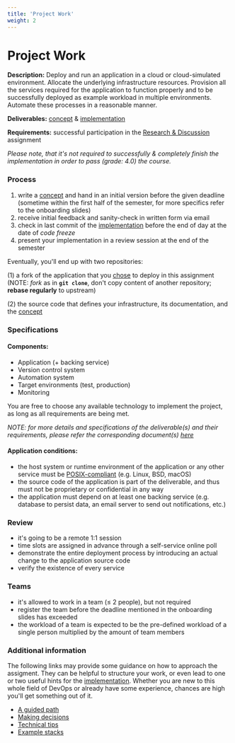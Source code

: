 ```yaml
---
title: 'Project Work'
weight: 2
---
```



Project Work 
============


__Description:__ Deploy and run an application in a cloud or cloud-simulated environment. Allocate the underlying
infrastructure resources. Provision all the services required for the application to function properly and to be
successfully deployed as example workload in multiple environments. Automate these processes in a reasonable manner.

__Deliverables:__ [concept](./deliverables/project_concept.md) & [implementation](./deliverables/project_implementation.md)

__Requirements:__ successful participation in the [Research & Discussion](./research-and-discussion.md) assignment

*Please note, that it's not required to successfully & completely finish the implementation in order to pass (grade: 4.0)
the course.*


### Process

1. write a [concept](./deliverables/project_concept.md) and hand in an initial version  before the given
   deadline (sometime within the first half of the semester, for more specifics refer to the onboarding slides)
2. receive initial feedback and sanity-check in written form via email
3. check in last commit of the [implementation](./deliverables/project_implementation.md) before the end of day
   at the date of _code freeze_
4. present your implementation in a review session at the end of the semester

Eventually, you'll end up with two repositories:

(1) a fork of the application that you [chose](./../faq.md#12-how-to-choose-the-application-for-the-project-assignment)
    to deploy in this assignment (NOTE: *fork* as in __`git clone`__, don't copy content of another repository;
    __rebase regularly__ to upstream)

(2) the source code that defines your infrastructure, its documentation, and the
    [concept](./deliverables/project_concept.md)


### Specifications

#### Components:

* Application (+ backing service)
* Version control system
* Automation system
* Target environments (test, production)
* Monitoring

You are free to choose any available technology to implement the project, as long as all requirements are being met.  

*NOTE: for more details and specifications of the deliverable(s) and their requirements, please refer the
corresponding document(s) [here](./deliverables)*


#### Application conditions:

* the host system or runtime environment of the application or any other service must be 
  [POSIX-compliant](https://en.wikipedia.org/wiki/POSIX#POSIX-oriented_operating_systems)
  (e.g. Linux, BSD, macOS)
* the source code of the application is part of the deliverable, and thus must not be proprietary or
  confidential in any way 
* the application must depend on at least one backing service (e.g. database to persist data, an email server
  to send out notifications, etc.)


### Review

* it's going to be a remote 1:1 session
* time slots are assigned in advance through a self-service online poll  
* demonstrate the entire deployment process by introducing an actual change to the application source code
* verify the existence of every service


### Teams

* it's allowed to work in a team (≤ 2 people), but not required
* register the team before the deadline mentioned in the onboarding slides has exceeded 
* the workload of a team is expected to be the pre-defined workload of a single person
  multiplied by the amount of team members


### Additional information

The following links may provide some guidance on how to approach the assigment. They can be helpful to structure your
work, or even lead to one or two useful hints for the [implementation](./deliverables/project_implementation.md).
Whether you are new to this whole field of DevOps or already have some experience, chances are high you'll get something
out of it.

* [A guided path](./../guide/path.md)
* [Making decisions](./../guide/decisions.md)
* [Technical tips](./../guide/tips.md)
* [Example stacks](./../guide/examples.md)
